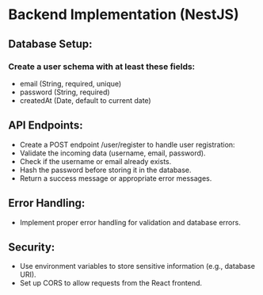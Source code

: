 # Backend Implementation (NestJS)
## Database Setup:
### Create a user schema with at least these fields:
- email (String, required, unique)
- password (String, required)
- createdAt (Date, default to current date)
## API Endpoints:
- Create a POST endpoint /user/register to handle user registration:
- Validate the incoming data (username, email, password).
- Check if the username or email already exists.
- Hash the password before storing it in the database.
- Return a success message or appropriate error messages.
## Error Handling:
- Implement proper error handling for validation and database errors.
## Security:
- Use environment variables to store sensitive information (e.g., database URI).
- Set up CORS to allow requests from the React frontend.
